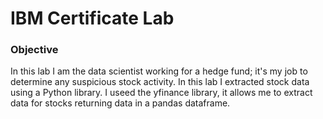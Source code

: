 # IBM Certificate Lab

### Objective

In this lab I am the data scientist working for a hedge fund; it's my job to determine any suspicious stock activity. In this lab I extracted stock data using a Python library. I useed the yfinance library, it allows me to extract data for stocks returning data in a pandas dataframe.
